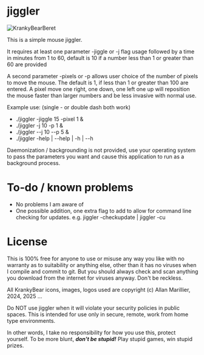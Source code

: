 # jiggler
![KrankyBearBeret](https://github.com/user-attachments/assets/95aef02f-a72c-4b82-aad2-5d2e4b30315a)

This is a simple mouse jiggler.

It requires at least one parameter -jiggle or -j flag usage followed by a time
in minutes from 1 to 60, default is 10 if a number less than 1 or greater
than 60 are provided

A second parameter -pixels or -p allows user choice of the number of pixels to
move the mouse. The default is 1, if less than 1 or greater than 100 are entered.
A pixel move one right, one down, one left one up will reposition the mouse faster
than larger numbers and be less invasive with normal use.

Example use: (single - or double dash both work)
* ./jiggler -jiggle 15 -pixel 1 &
* ./jiggler -j 10 -p 1 &
* ./jiggler --j 10 --p 5 &
* ./jiggler -help | --help | -h | --h

Daemonization / backgrounding is not provided, use your operating system to pass
the parameters you want and cause this application to run as a background process.



# To-do / known problems
- No problems I am aware of
- One possible addition, one extra flag to add to allow for command line checking for
updates. e.g. jiggler -checkupdate | jiggler -cu


# License
This is 100% free for anyone to use or misuse any way you like with no warranty as
to suitability or anything else, other than it has no viruses when I compile and
commit to git. But you should always check and scan anything you download from the
internet for viruses anyway. Don't be reckless.

All KrankyBear icons, images, logos used are copyright (c) Allan Marillier, 2024, 2025 ...

Do NOT use jiggler when it will violate your security policies in public spaces.
This is intended for use only in secure, remote, work from home type environments.

In other words, I take no responsibility for how you use this, protect yourself. 
To be more blunt, _**don't be stupid!**_
Play stupid games, win stupid prizes.